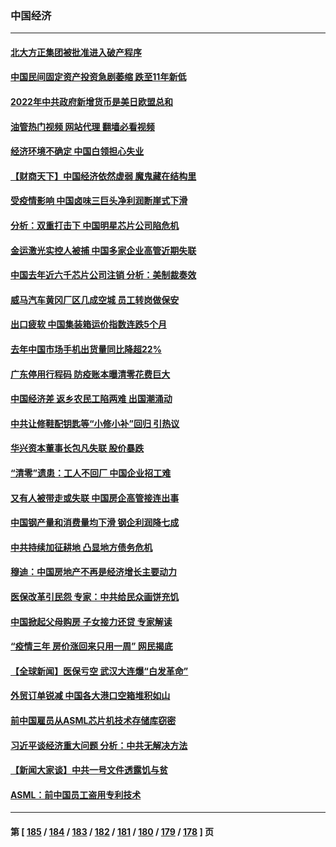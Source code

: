 ### 中国经济
---
#### [北大方正集团被批准进入破产程序](../../pages/ncid283/n13934678.md?02212045) 
#### [中国民间固定资产投资急剧萎缩 跌至11年新低](../../pages/ncid283/n13934355.md?02212045) 
#### [2022年中共政府新增货币是美日欧盟总和](../../pages/ncid283/n13934327.md?02212045) 
#### [油管热门视频 网站代理 翻墙必看视频](http://138.2.39.72:81/youtube.html?epic-marker?02212045)
#### [经济环境不确定 中国白领担心失业](../../pages/ncid283/n13934104.md?02212045) 
#### [【财商天下】中国经济依然虚弱 魔鬼藏在结构里](../../pages/ncid283/n13933670.md?02212045) 
#### [受疫情影响 中国卤味三巨头净利润断崖式下滑](../../pages/ncid283/n13933633.md?02212045) 
#### [分析：双重打击下 中国明星芯片公司陷危机](../../pages/ncid283/n13929277.md?02212045) 
#### [金运激光实控人被捕 中国多家企业高管近期失联](../../pages/ncid283/n13932935.md?02212045) 
#### [中国去年近六千芯片公司注销 分析：美制裁奏效](../../pages/ncid283/n13932734.md?02212045) 
#### [威马汽车黄冈厂区几成空城 员工转岗做保安](../../pages/ncid283/n13932556.md?02212045) 
#### [出口疲软 中国集装箱运价指数连跌5个月](../../pages/ncid283/n13932463.md?02212045) 
#### [去年中国市场手机出货量同比降超22%](../../pages/ncid283/n13932309.md?02212045) 
#### [广东停用行程码 防疫账本曝清零花费巨大](../../pages/ncid283/n13932226.md?02212045) 
#### [中国经济差 返乡农民工陷两难 出国潮涌动](../../pages/ncid283/n13931944.md?02212045) 
#### [中共让修鞋配钥匙等“小修小补”回归 引热议](../../pages/ncid283/n13931919.md?02212045) 
#### [华兴资本董事长包凡失联 股价暴跌](../../pages/ncid283/n13931782.md?02212045) 
#### [“清零”遗患：工人不回厂 中国企业招工难](../../pages/ncid283/n13931772.md?02212045) 
#### [又有人被带走或失联 中国房企高管接连出事](../../pages/ncid283/n13931704.md?02212045) 
#### [中国钢产量和消费量均下滑 钢企利润降七成](../../pages/ncid283/n13931491.md?02212045) 
#### [中共持续加征耕地 凸显地方债务危机](../../pages/ncid283/n13931427.md?02212045) 
#### [穆迪：中国房地产不再是经济增长主要动力](../../pages/ncid283/n13931057.md?02212045) 
#### [医保改革引民怨 专家：中共给民众画饼充饥](../../pages/ncid283/n13931367.md?02212045) 
#### [中国掀起父母购房 子女接力还贷 专家解读](../../pages/ncid283/n13931034.md?02212045) 
#### [“疫情三年 房价涨回来只用一周” 网民揭底](../../pages/ncid283/n13931080.md?02212045) 
#### [【全球新闻】医保亏空 武汉大连爆“白发革命”](../../pages/ncid283/n13931042.md?02212045) 
#### [外贸订单锐减 中国各大港口空箱堆积如山](../../pages/ncid283/n13930837.md?02212045) 
#### [前中国雇员从ASML芯片机技术存储库窃密](../../pages/ncid283/n13930758.md?02212045) 
#### [习近平谈经济重大问题 分析：中共无解决方法](../../pages/ncid283/n13930312.md?02212045) 
#### [【新闻大家谈】中共一号文件透露饥与贫](../../pages/ncid283/n13930479.md?02212045) 
#### [ASML：前中国员工盗用专利技术](../../pages/ncid283/n13930459.md?02212045) 

---
#### 第 [ [185](./185.md?02212045) / [184](./184.md?02212045) / [183](./183.md?02212045) / [182](./182.md?02212045) / [181](./181.md?02212045) / [180](./180.md?02212045) / [179](./179.md?02212045) / [178](./178.md?02212045) ] 页
